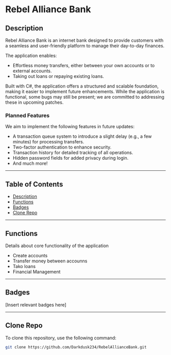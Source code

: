 # Rebel Alliance Bank  

## Description  
Rebel Alliance Bank is an internet bank designed to provide customers with a seamless and user-friendly platform to manage their day-to-day finances.  

The application enables:  
- Effortless money transfers, either between your own accounts or to external accounts.  
- Taking out loans or repaying existing loans.  

Built with C#, the application offers a structured and scalable foundation, making it easier to implement future enhancements. While the application is functional, some bugs may still be present; we are committed to addressing these in upcoming patches.  

### Planned Features  
We aim to implement the following features in future updates:  
- A transaction queue system to introduce a slight delay (e.g., a few minutes) for processing transfers.  
- Two-factor authentication to enhance security.  
- Transaction history for detailed tracking of all operations.  
- Hidden password fields for added privacy during login.  
- And much more!  

---

## Table of Contents  
- [Description](#description)    
- [Functions](#functions)
- [Badges](#badges)  
- [Clone Repo](#clone-repo)  

---

## Functions  
Details about core functionality of the application
- Create accounts
- Transfer money between accounns
- Tako loans
- Financial Management
  
---

## Badges  
[Insert relevant badges here]  

---

## Clone Repo  
To clone this repository, use the following command:  
```bash
git clone https://github.com/Darkdusk234/RebelAllianceBank.git

